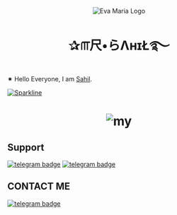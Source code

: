 <p align="center">
  <img src="https://telegra.ph/file/12ac341f206163756bfa8.jpg" alt="Eva Maria Logo">
</p>
<h1 align="center">
  <b>✰௱尺•らΛнɪŁ࿐</b>
</h1>
  

  ✷ Hello Everyone,
    I am [Sahil](https://t.me/itz_sahil_official).
     
[![Sparkline](https://stars.medv.io/EvamariaTG/EvaMaria.svg)](https://stars.medv.io/EvamariaTG/EvaMaria)
<h1 align="center">
   <img src="https://raw.githubusercontent.com/mayankchaudhary26/Cool-Readme-ideas/master/data/octocat/baracktocat.jpg" alt=my logo">

## Support
[![telegram badge](https://img.shields.io/badge/Telegram-Group-30302f?style=flat&logo=telegram)](https://telegram.dog/chat_official_sahil)
[![telegram badge](https://img.shields.io/badge/Telegram-Channel-30302f?style=flat&logo=telegram)](https://telegram.dog/sahil_official_here)

## CONTACT ME 
[![telegram badge](https://img.shields.io/badge/SahilOfficial-Here-30302f?style=flat&logo=telegram)](https://t.me/itz_sahil_official)
